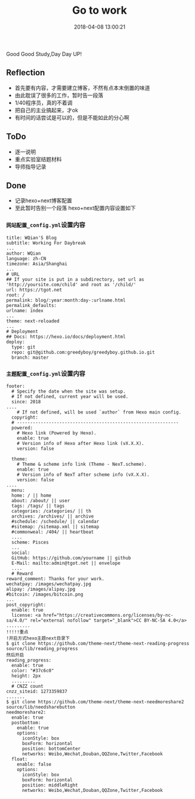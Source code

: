 ﻿---
title: Go to work
urlname: go-to-work
tags:
  - diary
  - hexo
  - next-theme
categories:
  - daybreak
date: 2018-04-08 13:00:21
---
Good Good Study,Day Day UP!


## Reflection
- 首先要有内容，才需要建立博客，不然有点本末倒置的味道
- 由此耽误了很多的工作，暂时告一段落
- 1/40程序员，真的不着调
- 把自己的主业搞起来，才ok
- 有时间的话尝试是可以的，但是不能如此的分心啊

## ToDo
- 逐一说明
- 重点实验室结题材料
- 导师指导记录
<!-- more -->

## Done
- 记录hexo+next博客配置
- 至此暂时告别一个段落
hexo+next配置内容设置如下

### `网站配置_config.yml`设置内容

```
title: WQian'S Blog
subtitle: Working For Daybreak
...
author: WQian
language: zh-CN
timezone: Asia/Shanghai
...
# URL
## If your site is put in a subdirectory, set url as 'http://yoursite.com/child' and root as '/child/'
url: https://tgot.net
root: /
permalink: blog/:year:month:day-:urlname.html
permalink_defaults:
urlname: index
...
theme: next-reloaded
...
# Deployment
## Docs: https://hexo.io/docs/deployment.html
deploy:
  type: git
  repo: git@github.com:greedyboy/greedyboy.github.io.git
  branch: master
```

### `主题配置_config.yml`设置内容

```
footer:
  # Specify the date when the site was setup.
  # If not defined, current year will be used.
  since: 2018
....
    # If not defined, will be used `author` from Hexo main config.
  copyright:
  # -------------------------------------------------------------
  powered:
    # Hexo link (Powered by Hexo).
    enable: true
    # Version info of Hexo after Hexo link (vX.X.X).
    version: false

  theme:
    # Theme & scheme info link (Theme - NexT.scheme).
    enable: true
    # Version info of NexT after scheme info (vX.X.X).
    version: false
....
  menu:
  home: / || home
  about: /about/ || user
  tags: /tags/ || tags
  categories: /categories/ || th
  archives: /archives/ || archive
  #schedule: /schedule/ || calendar
  #sitemap: /sitemap.xml || sitemap
  #commonweal: /404/ || heartbeat
  ....
  scheme: Pisces
  ...
  social:
  GitHub: https://github.com/yourname || github
  E-Mail: mailto:admin@tgot.net || envelope
  ....
  # Reward
reward_comment: Thanks for your work.
wechatpay: /images/wechatpay.jpg
alipay: /images/alipay.jpg
#bitcoin: /images/bitcoin.png
...
post_copyright:
  enable: true 
  license: <a href="https://creativecommons.org/licenses/by-nc-sa/4.0/" rel="external nofollow" target="_blank">CC BY-NC-SA 4.0</a>
.........
!!!!!重点
!开启方式hexo主题next目录下
$ git clone https://github.com/theme-next/theme-next-reading-progress source/lib/reading_progress
然后开启
reading_progress:
  enable: true
  color: "#37c6c0"
  height: 2px
  .........
  # CNZZ count
cnzz_siteid: 1273359837
.......
$ git clone https://github.com/theme-next/theme-next-needmoreshare2 source/lib/needsharebutton
needmoreshare2:
  enable: true
  postbottom:
    enable: true 
    options:
      iconStyle: box
      boxForm: horizontal
      position: bottomCenter
      networks: Weibo,Wechat,Douban,QQZone,Twitter,Facebook
  float:
    enable: false
    options:
      iconStyle: box
      boxForm: horizontal
      position: middleRight
      networks: Weibo,Wechat,Douban,QQZone,Twitter,Facebook
```



